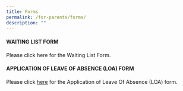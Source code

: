 ```yaml
---
title: Forms
permalink: /for-parents/forms/
description: ""
---
```

#### WAITING LIST FORM
Please click here for the Waiting List Form.

#### APPLICATION OF LEAVE OF ABSENCE (LOA) FORM

Please click [here](https://go.gov.sg/pcoveloa) for the Application of Leave Of Absence (LOA) form.